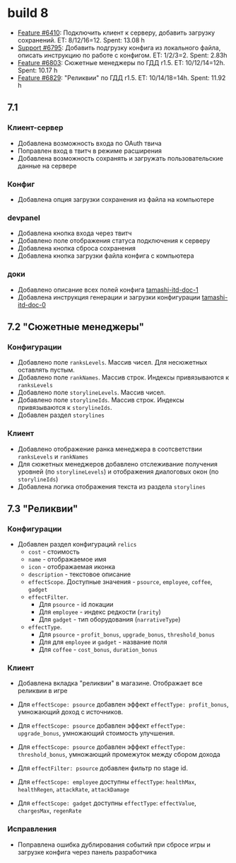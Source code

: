 # build 8
- [Feature #6410](https://redmine.tamashi.games/issues/6410): Подключить клиент к серверу, добавить загрузку сохранений. ET: 8/12/16=12. Spent: 13.08 h
- [Support #6795](https://redmine.tamashi.games/issues/6795): Добавить подгрузку конфига из локального файла, описать инструкцию по работе с конфигом. ET: 1/2/3=2. Spent: 2.83h
- [Feature #6803](https://redmine.tamashi.games/issues/6803): Сюжетные менеджеры по ГДД r1.5. ET: 10/12/14=12h. Spent: 10.17 h
- [Feature #6829](https://redmine.tamashi.games/issues/6829): "Реликвии" по ГДД r1.5. ET: 10/14/18=14h. Spent: 11.92 h

## 7.1
### Клиент-сервер
- Добавлена возможность входа по OAuth твича
- Поправлен вход в твитч в режиме расширения
- Добавлена возможность сохранять и загружать пользовательские данные на сервере
### Конфиг
- Добавлена опция загрузки сохранения из файла на компьютере
### devpanel
- Добавлена кнопка входа через твитч
- Добавлено поле отображения статуса подключения к серверу
- Добавлена кнопка сброса сохранения
- Добавлена кнопка загрузки файла конфига с компьютера
### доки
- Добавлено описание всех полей конфига [tamashi-itd-doc-1](tamashi-itd-doc-1.md)
- Добавлена инструкция генерации и загрузки конфигурации [tamashi-itd-doc-0](tamashi-itd-doc-0.md)

## 7.2 "Сюжетные менеджеры"
### Конфигурации
- Добавлено поле `ranksLevels`. Массив чисел. Для несюжетных оставлять пустым.
- Добавлено поле `rankNames`. Массив строк. Индексы привязываются к `ranksLevels`
- Добавлено поле `storylineLevels`. Массив чисел.
- Добавлено поле `storylineIds`. Массив строк. Индексы привязываются к `storylineIds`.
- Добавлен раздел `storylines`
### Клиент
- Добавлено отображение ранка менеджера в соотсветствии `ranksLevels` и `rankNames`
- Для сюжетных менеджеров добавлено отслеживание получения уровней (по `storylineLevels`) и отображения диалоговых окон (по `storylineIds`)
- Добавлена логика отображения текста из раздела `storylines`
## 7.3 "Реликвии"
### Конфигурации
- Добавлен раздел конфигураций `relics`
	- `cost` - стоимость
	- `name` - отображаемое имя
	- `icon` - отображаемая иконка
	- `description` - текстовое описание
	- `effectScope`. Доступные значения - `psource`, `employee`, `coffee`, `gadget`
	- `effectFilter`.
		- Для `psource` - id локации
		- Для `employee` - индекс редкости (`rarity`)
		- Для `gadget` - тип оборудования (`narrativeType`)
	- `effectType`.
		- Для `psource` - `profit_bonus`, `upgrade_bonus`, `threshold_bonus`
		- Для для `employee` и `gadget` - название поля
		- Для `coffee` - `cost_bonus`, `duration_bonus`  
### Клиент
- Добавлена вкладка "реликвии" в магазине. Отображает все реликвии в игре

- Для `effectScope: psource` добавлен эффект `effectType: profit_bonus`, умножающий доход с источников.
- Для `effectScope: psource` добавлен эффект `effectType: upgrade_bonus`, умножающий стоимость улучшения.
- Для `effectScope: psource` добавлен эффект `effectType: threshold_bonus`, умножающий промежуток между сбором дохода
- Для `effectFilter: psource` добавлен фильтр по stage id.
- Для `effectScope: employee` доступны `effectType`: `healthMax`, `healthRegen`, `attackRate`, `attackDamage`
- Для `effectScope: gadget` доступны `effectType`: `effectValue`, `chargesMax`, `regenRate`
### Исправления
- Поправлена ошибка дублирования событий при сбросе игры и загрузке конфига через панель разработчика
